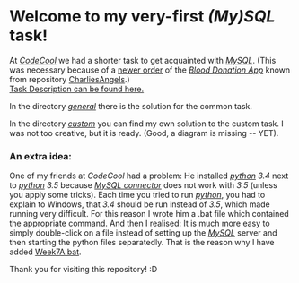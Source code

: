 # Welcome to my very-first *(My)SQL* task!

At [*CodeCool*](https://www.codecool.com/) we had a shorter task to get acquainted with [*MySQL*](https://dev.mysql.com). (This was necessary because of a [newer order](https://github.com/KoicsD/BloodDonationAppp/TaskDescription/OrdersWeek7.md) of the [*Blood Donation App*](https://github.com/KoicsD/BloodDonationApp/) known from repository [CharliesAngels](https://github.com/KoicsD/CharliesAngels).)  
[Task Description can be found here.](TaskDescription.md)

In the directory [*general*](general/) there is the solution for the common task.

In the directory [*custom*](custom/) you can find my own solution to the custom task. I was not too creative, but it is ready. (Good, a diagram is missing -- YET).

### An extra idea:
One of my friends at *CodeCool* had a problem: He installed [*python*](https://www.python.org) *3.4* next to [*python*](https://www.python.org) *3.5* because [*MySQL connector*](https://dev.mysql.com/downloads/connector/python/) does not work with *3.5* (unless you apply some tricks). Each time you tried to run [*python*](https://www.python.org), you had to explain to Windows, that *3.4* should be run instead of *3.5*, which made running very difficult. For this reason I wrote him a .bat file which contained the appropriate command. And then I realised: It is much more easy to simply double-click on a file instead of setting up the [*MySQL*](https://dev.mysql.com) server and then starting the python files separatedly. That is the reason why I have added [Week7A.bat](Week7A.bat).

Thank you for visiting this repository! :D

